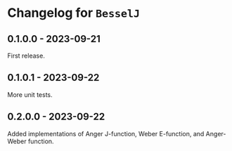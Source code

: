 # Changelog for `BesselJ`


## 0.1.0.0 - 2023-09-21

First release.


## 0.1.0.1 - 2023-09-22

More unit tests.


## 0.2.0.0 - 2023-09-22

Added implementations of Anger J-function, Weber E-function, and Anger-Weber function.

